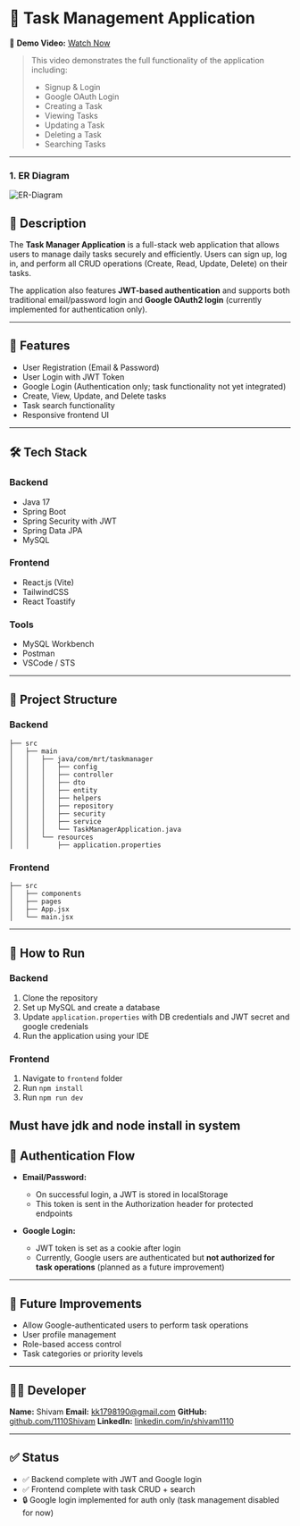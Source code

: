 # 📝 Task Management Application

🎥 **Demo Video:** [Watch Now](https://drive.google.com/file/d/1HF4STczNgRbZwMc03XRY7cFTvgjmWj_Q/view?usp=sharing)

> This video demonstrates the full functionality of the application including:
> - Signup & Login
> - Google OAuth Login
> - Creating a Task
> - Viewing Tasks
> - Updating a Task
> - Deleting a Task
> - Searching Tasks

---



### 1. ER Diagram

![ER-Diagram](https://github.com/user-attachments/assets/45490660-1182-4709-b4a7-acaf5ab3cb91)


## 📝 Description

The **Task Manager Application** is a full-stack web application that allows users to manage daily tasks securely and efficiently. Users can sign up, log in, and perform all CRUD operations (Create, Read, Update, Delete) on their tasks.

The application also features **JWT-based authentication** and supports both traditional email/password login and **Google OAuth2 login** (currently implemented for authentication only).

---

## 🚀 Features

* User Registration (Email & Password)
* User Login with JWT Token
* Google Login (Authentication only; task functionality not yet integrated)
* Create, View, Update, and Delete tasks
* Task search functionality
* Responsive frontend UI

---

## 🛠️ Tech Stack

### Backend

* Java 17
* Spring Boot
* Spring Security with JWT
* Spring Data JPA
* MySQL

### Frontend

* React.js (Vite)
* TailwindCSS
* React Toastify

### Tools

* MySQL Workbench
* Postman
* VSCode / STS

---

## 📂 Project Structure

### Backend

```
├── src
│   ├── main
│   │   ├── java/com/mrt/taskmanager
│   │   │   ├── config
│   │   │   ├── controller
│   │   │   ├── dto
│   │   │   ├── entity
│   │   │   ├── helpers
│   │   │   ├── repository
│   │   │   ├── security
│   │   │   ├── service
│   │   │   └── TaskManagerApplication.java
│   │   └── resources
│   │       ├── application.properties
```

### Frontend

```
├── src
│   ├── components
│   ├── pages
│   ├── App.jsx
│   └── main.jsx
```

---

## 🧪 How to Run

### Backend

1. Clone the repository
2. Set up MySQL and create a database
3. Update `application.properties` with DB credentials and JWT secret and google credenials
4. Run the application using your IDE

### Frontend

1. Navigate to `frontend` folder
2. Run `npm install`
3. Run `npm run dev`

Must have jdk and node install in system
---

## 🔐 Authentication Flow

* **Email/Password:**

  * On successful login, a JWT is stored in localStorage
  * This token is sent in the Authorization header for protected endpoints

* **Google Login:**

  * JWT token is set as a cookie after login
  * Currently, Google users are authenticated but **not authorized for task operations** (planned as a future improvement)

---

## 🔄 Future Improvements

* Allow Google-authenticated users to perform task operations
* User profile management
* Role-based access control
* Task categories or priority levels

---

## 🧑‍💻 Developer

**Name:** Shivam
**Email:** [kk1798190@gmail.com](mailto:kk1798190@gmail.com)
**GitHub:** [github.com/1110Shivam](https://github.com/1110Shivam)
**LinkedIn:** [linkedin.com/in/shivam1110](https://linkedin.com/in/shivam1110)

---

## ✅ Status

* ✅ Backend complete with JWT and Google login
* ✅ Frontend complete with task CRUD + search
* 🔒 Google login implemented for auth only (task management disabled for now)



